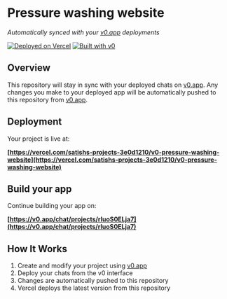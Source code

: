 # Pressure washing website

*Automatically synced with your [v0.app](https://v0.app) deployments*

[![Deployed on Vercel](https://img.shields.io/badge/Deployed%20on-Vercel-black?style=for-the-badge&logo=vercel)](https://vercel.com/satishs-projects-3e0d1210/v0-pressure-washing-website)
[![Built with v0](https://img.shields.io/badge/Built%20with-v0.app-black?style=for-the-badge)](https://v0.app/chat/projects/rluoS0ELja7)

## Overview

This repository will stay in sync with your deployed chats on [v0.app](https://v0.app).
Any changes you make to your deployed app will be automatically pushed to this repository from [v0.app](https://v0.app).

## Deployment

Your project is live at:

**[https://vercel.com/satishs-projects-3e0d1210/v0-pressure-washing-website](https://vercel.com/satishs-projects-3e0d1210/v0-pressure-washing-website)**

## Build your app

Continue building your app on:

**[https://v0.app/chat/projects/rluoS0ELja7](https://v0.app/chat/projects/rluoS0ELja7)**

## How It Works

1. Create and modify your project using [v0.app](https://v0.app)
2. Deploy your chats from the v0 interface
3. Changes are automatically pushed to this repository
4. Vercel deploys the latest version from this repository

